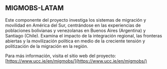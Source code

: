 ## MIGMOBS-LATAM

Este componente del proyecto investiga los sistemas de migración y movilidad en América del Sur, centrándose en las experiencias de poblaciones bolivianas y venezolanas en Buenos Aires (Argentina) y Santiago (Chile). Examina el impacto de la integración regional, las fronteras abiertas y la movilización política en medio de la creciente tensión y politización de la migración en la región.

Para más información, visita el sitio web del proyecto: [https://www.ucc.ie/en/migmobs/](https://www.ucc.ie/en/migmobs/)
